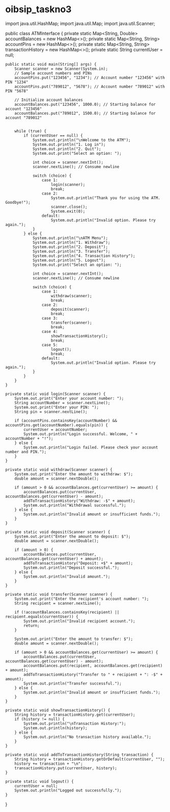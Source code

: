 # oibsip_taskno3
import java.util.HashMap;
import java.util.Map;
import java.util.Scanner;

public class ATMInterface {
    private static Map<String, Double> accountBalances = new HashMap<>();
    private static Map<String, String> accountPins = new HashMap<>();
    private static Map<String, String> transactionHistory = new HashMap<>();
    private static String currentUser = null;

    public static void main(String[] args) {
        Scanner scanner = new Scanner(System.in);
		// Sample account numbers and PINs 
        accountPins.put("123456", "1234"); // Account number "123456" with PIN "1234"
        accountPins.put("789012", "5678"); // Account number "789012" with PIN "5678"

        // Initialize account balances
        accountBalances.put("123456", 1000.0); // Starting balance for account "123456"
        accountBalances.put("789012", 1500.0); // Starting balance for account "789012"


        while (true) {
            if (currentUser == null) {
                System.out.println("\nWelcome to the ATM");
                System.out.println("1. Log in");
                System.out.println("2. Quit");
                System.out.print("Select an option: ");

                int choice = scanner.nextInt();
                scanner.nextLine(); // Consume newline

                switch (choice) {
                    case 1:
                        login(scanner);
                        break;
                    case 2:
                        System.out.println("Thank you for using the ATM. Goodbye!");
                        scanner.close();
                        System.exit(0);
                    default:
                        System.out.println("Invalid option. Please try again.");
                }
            } else {
                System.out.println("\nATM Menu");
                System.out.println("1. Withdraw");
                System.out.println("2. Deposit");
                System.out.println("3. Transfer");
                System.out.println("4. Transaction History");
                System.out.println("5. Logout");
                System.out.print("Select an option: ");

                int choice = scanner.nextInt();
                scanner.nextLine(); // Consume newline

                switch (choice) {
                    case 1:
                        withdraw(scanner);
                        break;
                    case 2:
                        deposit(scanner);
                        break;
                    case 3:
                        transfer(scanner);
                        break;
                    case 4:
                        showTransactionHistory();
                        break;
                    case 5:
                        logout();
                        break;
                    default:
                        System.out.println("Invalid option. Please try again.");
                }
            }
        }
    }

    private static void login(Scanner scanner) {
        System.out.print("Enter your account number: ");
        String accountNumber = scanner.nextLine();
        System.out.print("Enter your PIN: ");
        String pin = scanner.nextLine();

        if (accountPins.containsKey(accountNumber) && accountPins.get(accountNumber).equals(pin)) {
            currentUser = accountNumber;
            System.out.println("Login successful. Welcome, " + accountNumber + "!");
        } else {
            System.out.println("Login failed. Please check your account number and PIN.");
        }
    }

    private static void withdraw(Scanner scanner) {
        System.out.print("Enter the amount to withdraw: $");
        double amount = scanner.nextDouble();

        if (amount > 0 && accountBalances.get(currentUser) >= amount) {
            accountBalances.put(currentUser, accountBalances.get(currentUser) - amount);
            addToTransactionHistory("Withdraw: -$" + amount);
            System.out.println("Withdrawal successful.");
        } else {
            System.out.println("Invalid amount or insufficient funds.");
        }
    }

    private static void deposit(Scanner scanner) {
        System.out.print("Enter the amount to deposit: $");
        double amount = scanner.nextDouble();

        if (amount > 0) {
            accountBalances.put(currentUser, accountBalances.get(currentUser) + amount);
            addToTransactionHistory("Deposit: +$" + amount);
            System.out.println("Deposit successful.");
        } else {
            System.out.println("Invalid amount.");
        }
    }

    private static void transfer(Scanner scanner) {
        System.out.print("Enter the recipient's account number: ");
        String recipient = scanner.nextLine();

        if (!accountBalances.containsKey(recipient) || recipient.equals(currentUser)) {
            System.out.println("Invalid recipient account.");
            return;
        }

        System.out.print("Enter the amount to transfer: $");
        double amount = scanner.nextDouble();

        if (amount > 0 && accountBalances.get(currentUser) >= amount) {
            accountBalances.put(currentUser, accountBalances.get(currentUser) - amount);
            accountBalances.put(recipient, accountBalances.get(recipient) + amount);
            addToTransactionHistory("Transfer to " + recipient + ": -$" + amount);
            System.out.println("Transfer successful.");
        } else {
            System.out.println("Invalid amount or insufficient funds.");
        }
    }

    private static void showTransactionHistory() {
        String history = transactionHistory.get(currentUser);
        if (history != null) {
            System.out.println("\nTransaction History:");
            System.out.println(history);
        } else {
            System.out.println("No transaction history available.");
        }
    }

    private static void addToTransactionHistory(String transaction) {
        String history = transactionHistory.getOrDefault(currentUser, "");
        history += transaction + "\n";
        transactionHistory.put(currentUser, history);
    }

    private static void logout() {
        currentUser = null;
        System.out.println("Logged out successfully.");
    }
}
